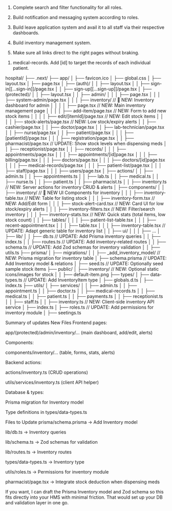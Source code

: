 <!-- TO-DO LIST -->

1. Complete search and filter functionality for all roles.

2. Build notification and messaging system according to roles.

3. Build leave application system and avail it to all staff via their respective dashboards.

4. Build inventory management system.

5. Make sure all links direct to the right pages without braking.

<!-- ENHANCEMENTS OF THE AVAILABLE -->
1. medical-records. Add [id] to target the records of each individual patient.

<!-- Project structure enhancement -->
hospital/
├── .next/
├── app/
│   ├── favicon.ico
│   ├── global.css
│   ├── layout.tsx
│   ├── page.tsx
│   ├── (auth)/
│   │   ├── layout.tsx
│   │   ├── sign-in\[[...sign-in]]/page.tsx
│   │   ├── sign-up\[[...sign-up]]/page.tsx
│   ├── (protected)/
│   │   ├── layout.tsx
│   │   ├── admin/
│   │   │   ├── page.tsx
│   │   │   ├── system-admin/page.tsx
│   │   │   ├── inventory/                      // 📂 NEW: Inventory dashboard for admin
│   │   │   │   ├── page.tsx                    // NEW: Main inventory management page
│   │   │   │   ├── add-item/page.tsx           // NEW: Form to add new stock items
│   │   │   │   ├── edit/[itemId]/page.tsx      // NEW: Edit stock items
│   │   │   │   ├── stock-alerts/page.tsx       // NEW: Low stock/expiry alerts
│   │   ├── cashier/page.tsx
│   │   ├── doctor/page.tsx
│   │   ├── lab-technician/page.tsx
│   │   ├── nurse/page.tsx
│   │   ├── patient/page.tsx
│   │   │   ├── [patientId]/page.tsx
│   │   │   ├── registration/page.tsx
│   │   ├── pharmacist/page.tsx                 // UPDATE: Show stock levels when dispensing meds
│   │   ├── receptionist/page.tsx
│   │   ├── records/
│   │   │   ├── appointments/page.tsx
│   │   │   ├── appointments/[id]page.tsx
│   │   │   ├── billing/page.tsx
│   │   │   ├── doctors/page.tsx
│   │   │   ├── doctors/[id]page.tsx
│   │   │   ├── medical-records/page.tsx
│   │   │   ├── patient-list/page.tsx
│   │   │   ├── staff/page.tsx
│   │   │   ├── users/page.tsx
│   ├── actions/
│   │   ├── admin.ts
│   │   ├── appointments.ts
│   │   ├── lab.ts
│   │   ├── medical.ts
│   │   ├── nurse.ts
│   │   ├── patient.ts
│   │   ├── pharmacist.ts
│   │   ├── inventory.ts                         // NEW: Server actions for inventory CRUD & alerts
│   ├── components/
│   │   ├── inventory/                           // 📂 NEW UI Components for inventory
│   │   │   ├── inventory-table.tsx              // NEW: Table for listing stock
│   │   │   ├── inventory-form.tsx               // NEW: Add/Edit form
│   │   │   ├── stock-alert-card.tsx             // NEW: Card UI for low stock/expiry alerts
│   │   │   ├── inventory-filters.tsx            // NEW: Filter/search inventory
│   │   │   ├── inventory-stats.tsx              // NEW: Quick stats (total items, low stock count)
│   │   ├── tables/
│   │   │   ├── patient-list-table.tsx
│   │   │   ├── recent-appointment.tsx
│   │   │   ├── table.tsx
│   │   │   ├── inventory-table.tsx              // UPDATE: Adapt generic table for inventory list
│   │   ├── ui/
│   │   │   ├── ...
│   ├── lib/
│   │   ├── db.ts                                // UPDATE: Add Prisma inventory queries
│   │   ├── index.ts
│   │   ├── routes.ts                            // UPDATE: Add inventory-related routes
│   │   ├── schema.ts                            // UPDATE: Add Zod schemas for inventory validation
│   │   ├── utils.ts
├── prisma/
│   ├── migrations/
│   │   ├── <timestamp>_add_inventory_model/     // NEW: Prisma migration for inventory table
│   ├── schema.prisma                            // UPDATE: Add Inventory model & relations
│   ├── seed.ts                                  // UPDATE: Optionally seed sample stock items
├── public/
│   ├── inventory/                               // NEW: Optional static icons/images for stock
│   │   ├── default-item.png
├── types/
│   ├── data-types.ts                            // UPDATE: Add InventoryItem type
│   ├── globals.d.ts
│   ├── index.ts
├── utils/
│   ├── services/
│   │   ├── admin.ts
│   │   ├── appointment.ts
│   │   ├── doctor.ts
│   │   ├── medical-records.ts
│   │   ├── medical.ts
│   │   ├── patient.ts
│   │   ├── payments.ts
│   │   ├── receptionist.ts
│   │   ├── staff.ts
│   │   ├── inventory.ts                         // NEW: Client-side inventory API service
│   ├── index.ts
│   ├── roles.ts                                 // UPDATE: Add permissions for inventory module
│   ├── seetings.ts

Summary of updates
New Files
Frontend pages:

app/(protected)/admin/inventory/... (main dashboard, add/edit, alerts)

Components:

components/inventory/... (table, forms, stats, alerts)

Backend actions:

actions/inventory.ts (CRUD operations)

utils/services/inventory.ts (client API helper)

Database & types:

Prisma migration for Inventory model

Type definitions in types/data-types.ts

Files to Update
prisma/schema.prisma → Add Inventory model

lib/db.ts → Inventory queries

lib/schema.ts → Zod schemas for validation

lib/routes.ts → Inventory routes

types/data-types.ts → Inventory type

utils/roles.ts → Permissions for inventory module

pharmacist/page.tsx → Integrate stock deduction when dispensing meds

If you want, I can draft the Prisma Inventory model and Zod schema so this fits directly into your HMS with minimal friction. That would set up your DB and validation layer in one go.
